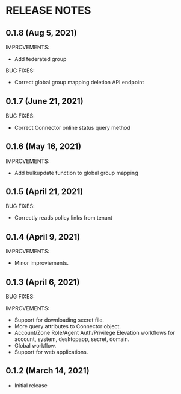 # RELEASE NOTES

## 0.1.8 (Aug 5, 2021)

IMPROVEMENTS:

- Add federated group

BUG FIXES:

- Correct global group mapping deletion API endpoint

## 0.1.7 (June 21, 2021)

BUG FIXES:

- Correct Connector online status query method

## 0.1.6 (May 16, 2021)

IMPROVEMENTS:

- Add bulkupdate function to global group mapping

## 0.1.5 (April 21, 2021)

BUG FIXES:

- Correctly reads policy links from tenant

## 0.1.4 (April 9, 2021)

IMPROVEMENTS:

- Minor improviements.

## 0.1.3 (April 6, 2021)

BUG FIXES:

IMPROVEMENTS:

- Support for downloading secret file.
- More query attributes to Connector object.
- Account/Zone Role/Agent Auth/Privilege Elevation workflows for account, system, desktopapp, secret, domain.
- Global workflow.
- Support for web applications.

## 0.1.2 (March 14, 2021)

- Initial release
